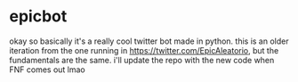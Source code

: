 # epicbot
okay so basically it's a really cool twitter bot made in python.
this is an older iteration from the one running in https://twitter.com/EpicAleatorio, but the fundamentals are the same.
i'll update the repo with the new code when FNF comes out lmao
